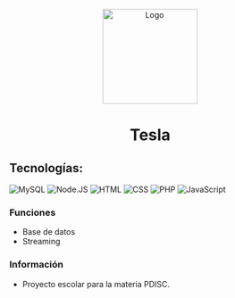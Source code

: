 <p align="center">
  <a href="https://bun.sh"><img src="https://cdn-icons-png.flaticon.com/512/50/50024.png" alt="Logo" height=170></a>
</p>
<h1 align="center">Tesla</h1>

## Tecnologías:
![MySQL](https://img.shields.io/badge/MySQL-4479A1?style=for-the-badge&logo=mysql&logoColor=white&labelColor=101010)
![Node.JS](https://img.shields.io/badge/Node.JS-339933?style=for-the-badge&logo=node.js&logoColor=white&labelColor=101010)
![HTML](https://img.shields.io/badge/HTML-E34F26?style=for-the-badge&logo=html5&logoColor=white&labelColor=101010)
![CSS](https://img.shields.io/badge/CSS-1572B6?style=for-the-badge&logo=css3&logoColor=white&labelColor=101010)
![PHP](https://img.shields.io/badge/PHP-777BB4?style=for-the-badge&logo=php&logoColor=white&labelColor=101010)
![JavaScript](https://img.shields.io/badge/JavaScript-F7DF1E?style=for-the-badge&logo=javascript&logoColor=white&labelColor=101010)

### Funciones
- Base de datos
- Streaming
### Información
- Proyecto escolar para la materia PDISC.